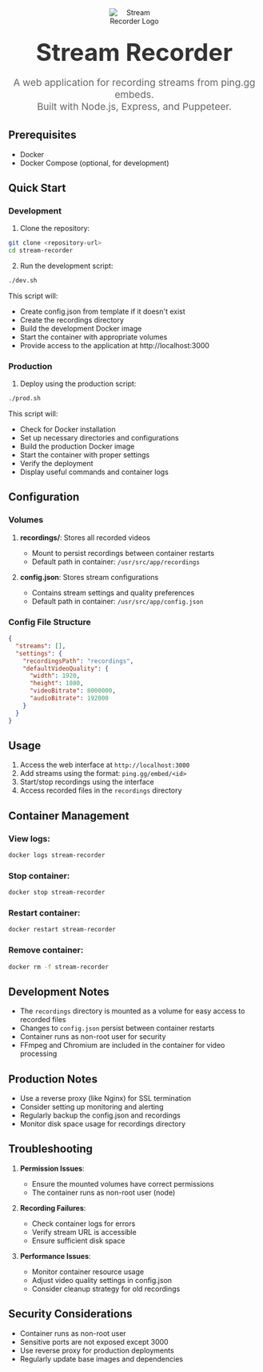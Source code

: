 <div align="center">
  <img src="https://github.com/user-attachments/assets/50478dd3-10e5-4313-b939-ae54be5e5c0b" alt="Stream Recorder Logo" style="max-width: 100px; margin-bottom: 1rem;">
  <h1 style="font-size: 3rem; margin: 0.5rem 0; color: #333;">Stream Recorder</h1>
  <p style="font-size: 1.2rem; color: #666; margin-bottom: 2rem;">
    A web application for recording streams from ping.gg embeds.<br>
    Built with Node.js, Express, and Puppeteer.
  </p>
</div>

## Prerequisites

- Docker
- Docker Compose (optional, for development)

## Quick Start

### Development

1. Clone the repository:

```bash
git clone <repository-url>
cd stream-recorder
```

2. Run the development script:

```bash
./dev.sh
```

This script will:

- Create config.json from template if it doesn't exist
- Create the recordings directory
- Build the development Docker image
- Start the container with appropriate volumes
- Provide access to the application at http://localhost:3000

### Production

1. Deploy using the production script:

```bash
./prod.sh
```

This script will:

- Check for Docker installation
- Set up necessary directories and configurations
- Build the production Docker image
- Start the container with proper settings
- Verify the deployment
- Display useful commands and container logs

## Configuration

### Volumes

1. **recordings/**: Stores all recorded videos

   - Mount to persist recordings between container restarts
   - Default path in container: `/usr/src/app/recordings`

2. **config.json**: Stores stream configurations
   - Contains stream settings and quality preferences
   - Default path in container: `/usr/src/app/config.json`

### Config File Structure

```json
{
  "streams": [],
  "settings": {
    "recordingsPath": "recordings",
    "defaultVideoQuality": {
      "width": 1920,
      "height": 1080,
      "videoBitrate": 8000000,
      "audioBitrate": 192000
    }
  }
}
```

## Usage

1. Access the web interface at `http://localhost:3000`
2. Add streams using the format: `ping.gg/embed/<id>`
3. Start/stop recordings using the interface
4. Access recorded files in the `recordings` directory

## Container Management

### View logs:

```bash
docker logs stream-recorder
```

### Stop container:

```bash
docker stop stream-recorder
```

### Restart container:

```bash
docker restart stream-recorder
```

### Remove container:

```bash
docker rm -f stream-recorder
```

## Development Notes

- The `recordings` directory is mounted as a volume for easy access to recorded files
- Changes to `config.json` persist between container restarts
- Container runs as non-root user for security
- FFmpeg and Chromium are included in the container for video processing

## Production Notes

- Use a reverse proxy (like Nginx) for SSL termination
- Consider setting up monitoring and alerting
- Regularly backup the config.json and recordings
- Monitor disk space usage for recordings directory

## Troubleshooting

1. **Permission Issues**:

   - Ensure the mounted volumes have correct permissions
   - The container runs as non-root user (node)

2. **Recording Failures**:

   - Check container logs for errors
   - Verify stream URL is accessible
   - Ensure sufficient disk space

3. **Performance Issues**:
   - Monitor container resource usage
   - Adjust video quality settings in config.json
   - Consider cleanup strategy for old recordings

## Security Considerations

- Container runs as non-root user
- Sensitive ports are not exposed except 3000
- Use reverse proxy for production deployments
- Regularly update base images and dependencies

